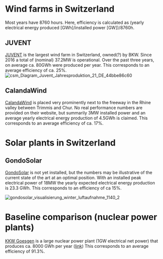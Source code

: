 # Wind farms in  Switzerland

Most years have 8760 hours. Here, efficiency is calculated as (yearly electrical energy produced [GWh]/installed power [GW])/8760h.

## JUVENT
[JUVENT](https://www.juvent.ch/de/windkraftwerk/uebersicht) is the largest wind farm in Switzerland, owned(?) by BKW. Since 2016 a total of (nominal) 37.2MW is operational. 
Over the past three years, on average ca. 80GWh were produced per year. This corresponds to an average efficiency of ca. 25%.
![csm_Diagram_Juvent_Jahresproduktion_21_DE_44bbe86c60](https://user-images.githubusercontent.com/5073648/218494987-d7499869-51ce-4322-b784-d770c497d8e1.png)


## CalandaWind
[CalandaWind](https://www.calandawind.ch) is placed very prominently next to the freeway in the Rhine valley between Trimmis and Chur. No real performance numbers are provided on their website, but summarily
3MW installed power and an average yearly electrical energy production of 4.5GWh is claimed. This corresponds to an average efficiency of ca. 17%.

# Solar plants in Switzerland

## GondoSolar
[GondoSolar](https://www.gondosolar.ch/das-projekt) is not yet installed, but the numbers may be illustrative of the current state of the art at an optimal position. With an installed peak electrical power of 18MW the yearly expected electrical energy production is 23.3 GWh. This corresponds to an efficiency of ca 15%.


![gondosolar_visualisierung_winter_luftaufnahme_1140_2](https://user-images.githubusercontent.com/5073648/218497212-02f3da4b-f8ad-459f-ad5b-423e0d3f7929.jpg)


# Baseline comparison (nuclear power plants)
[KKW Goesgen](https://www.kkg.ch) is a large nuclear power plant (1GW electrical net power) that produces ca. 8000 GWh per year ([link](https://www.kkg.ch/de/ueber-uns/medienmitteilungen/jahresabschluss-2021.html))
This corresponds to an average efficiency of 91.3%.
